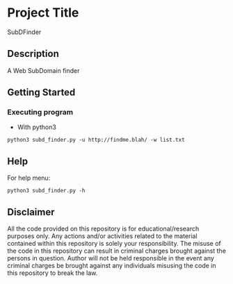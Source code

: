 # Project Title

SubDFinder

## Description

A Web SubDomain finder 

## Getting Started

### Executing program

* With python3
```
python3 subd_finder.py -u http://findme.blah/ -w list.txt
```

## Help

For help menu:
```
python3 subd_finder.py -h
```

## Disclaimer
All the code provided on this repository is for educational/research purposes only. Any actions and/or activities related to the material contained within this repository is solely your responsibility. The misuse of the code in this repository can result in criminal charges brought against the persons in question. Author will not be held responsible in the event any criminal charges be brought against any individuals misusing the code in this repository to break the law.